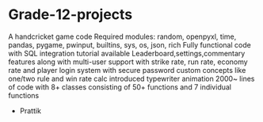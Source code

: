 # Grade-12-projects
A handcricket game code
Required modules: random, openpyxl, time, pandas, pygame, pwinput, builtins, sys, os, json, rich
Fully functional code with SQL integration 
tutorial available
Leaderboard,settings,commentary features along with multi-user support
with strike rate, run rate, economy rate
and player login system with secure password
custom concepts like one/two rule and win rate calc introduced
typewriter animation
2000~ lines of code with 8+ classes consisting of 50+ functions and 7 individual functions 
- Prattik
